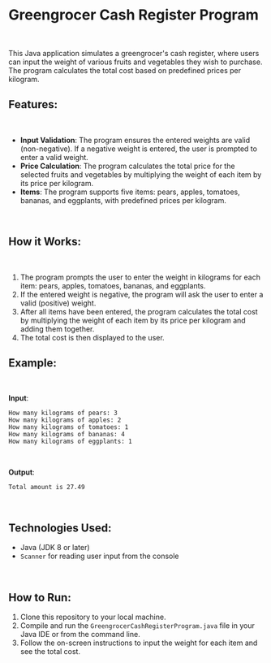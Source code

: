 # Greengrocer Cash Register Program

<br>

This Java application simulates a greengrocer's cash register, where users can input the weight of various fruits and vegetables they wish to purchase. The program calculates the total cost based on predefined prices per kilogram.

## Features:

<br>

- **Input Validation**: The program ensures the entered weights are valid (non-negative). If a negative weight is entered, the user is prompted to enter a valid weight.
- **Price Calculation**: The program calculates the total price for the selected fruits and vegetables by multiplying the weight of each item by its price per kilogram.
- **Items**: The program supports five items: pears, apples, tomatoes, bananas, and eggplants, with predefined prices per kilogram.

<br>

## How it Works:

<br>

1. The program prompts the user to enter the weight in kilograms for each item: pears, apples, tomatoes, bananas, and eggplants.
2. If the entered weight is negative, the program will ask the user to enter a valid (positive) weight.
3. After all items have been entered, the program calculates the total cost by multiplying the weight of each item by its price per kilogram and adding them together.
4. The total cost is then displayed to the user.

## Example:

<br>

**Input**:

`How many kilograms of pears: 3`  
`How many kilograms of apples: 2`  
`How many kilograms of tomatoes: 1`  
`How many kilograms of bananas: 4`  
`How many kilograms of eggplants: 1`

<br>

**Output**:

`Total amount is 27.49`

<br>

## Technologies Used:
- Java (JDK 8 or later)
- `Scanner` for reading user input from the console

<br>

## How to Run:
1. Clone this repository to your local machine.
2. Compile and run the `GreengrocerCashRegisterProgram.java` file in your Java IDE or from the command line.
3. Follow the on-screen instructions to input the weight for each item and see the total cost.


